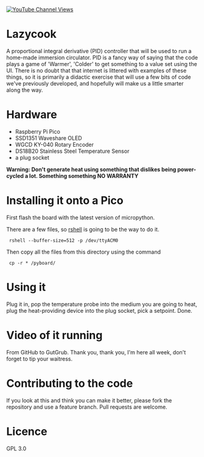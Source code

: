 [![YouTube Channel Views](https://img.shields.io/youtube/channel/views/UCz5BOU9J9pB_O0B8-rDjCWQ?label=YouTube&style=social)](https://www.youtube.com/channel/UCz5BOU9J9pB_O0B8-rDjCWQ)

# Lazycook

A proportional integral derivative (PID) controller that will be used to run a home-made immersion circulator. PID is a fancy way of saying that the code plays a game of 'Warmer', 'Colder' to get something to a value set using the UI. There is no doubt that that internet is littered with examples of these things, so it is primarily a didactic exercise that will use a few bits of code we've previously developed, and hopefully will make us a little smarter along the way.

# Hardware

- Raspberry Pi Pico 
- SSD1351 Waveshare OLED 
- WGCD KY-040 Rotary Encoder
- DS18B20 Stainless Steel Temperature Sensor 
- a plug socket 

**Warning: Don't generate heat using something that dislikes being power-cycled a lot. Something something NO WARRANTY**

# Installing it onto a Pico

First flash the board with the latest version of micropython. 

There are a few files, so [rshell](https://github.com/dhylands/rshell) is going to be the way to do it.

     rshell --buffer-size=512 -p /dev/ttyACM0
     
Then copy all the files from this directory using the command

     cp -r * /pyboard/

# Using it

Plug it in, pop the temperature probe into the medium you are going to heat, plug the heat-providing device into the plug socket, pick a setpoint. Done.

# Video of it running

From GitHub to GutGrub. Thank you, thank you, I'm here all week, don't forget to tip your waitress.

# Contributing to the code

If you look at this and think you can make it better, please fork the repository and use a feature branch. Pull requests are welcome.

# Licence 
GPL 3.0
